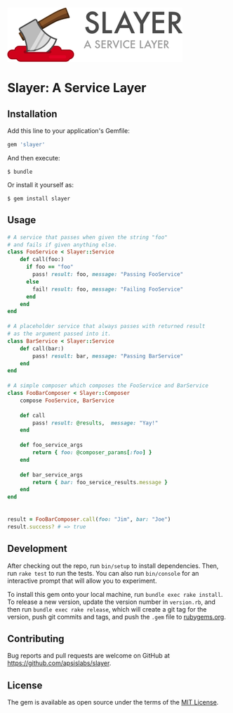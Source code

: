 ![Slayer](https://raw.githubusercontent.com/apsislabs/slayer/master/slayer_logo.png)

# Slayer: A Service Layer

## Installation

Add this line to your application's Gemfile:

```ruby
gem 'slayer'
```

And then execute:

    $ bundle

Or install it yourself as:

    $ gem install slayer

## Usage

```ruby
# A service that passes when given the string "foo"
# and fails if given anything else.
class FooService < Slayer::Service
    def call(foo:)
      if foo == "foo"
        pass! result: foo, message: "Passing FooService"
      else
        fail! result: foo, message: "Failing FooService"
      end
    end
end

# A placeholder service that always passes with returned result
# as the argument passed into it.
class BarService < Slayer::Service
    def call(bar:)
        pass! result: bar, message: "Passing BarService"
    end
end

# A simple composer which composes the FooService and BarService
class FooBarComposer < Slayer::Composer
    compose FooService, BarService

    def call
        pass! result: @results,  message: "Yay!"
    end

    def foo_service_args
        return { foo: @composer_params[:foo] }
    end

    def bar_service_args
        return { bar: foo_service_results.message }
    end
end


result = FooBarComposer.call(foo: "Jim", bar: "Joe")
result.success? # => true
```

## Development

After checking out the repo, run `bin/setup` to install dependencies. Then, run `rake test` to run the tests. You can also run `bin/console` for an interactive prompt that will allow you to experiment.

To install this gem onto your local machine, run `bundle exec rake install`. To release a new version, update the version number in `version.rb`, and then run `bundle exec rake release`, which will create a git tag for the version, push git commits and tags, and push the `.gem` file to [rubygems.org](https://rubygems.org).

## Contributing

Bug reports and pull requests are welcome on GitHub at https://github.com/apsislabs/slayer.


## License

The gem is available as open source under the terms of the [MIT License](http://opensource.org/licenses/MIT).
